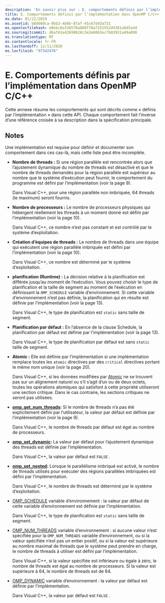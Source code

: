 ```yaml
---
description: 'En savoir plus sur : E. comportements définis par l’implémentation dans OpenMP C/C++'
title: E. Comportements définis par l’implémentation dans OpenMP C/C++
ms.date: 01/22/2019
ms.assetid: b8d660ca-9bb3-4b6b-87af-45c67d43a731
ms.openlocfilehash: e8ebc8a336578a888ff8a7152552d4381a9d5add
ms.sourcegitcommit: d6af41e42699628c3e2e6063ec7b03931a49a098
ms.translationtype: MT
ms.contentlocale: fr-FR
ms.lasthandoff: 12/11/2020
ms.locfileid: "97342476"
---
```

# <a name="e-implementation-defined-behaviors-in-openmp-cc"></a>E. Comportements définis par l’implémentation dans OpenMP C/C++

Cette annexe résume les comportements qui sont décrits comme « définis par l’implémentation » dans cette API.  Chaque comportement fait l’inverse d’une référence croisée à sa description dans la spécification principale.

## <a name="remarks"></a>Notes

Une implémentation est requise pour définir et documenter son comportement dans ces cas-là, mais cette liste peut être incomplète.

- **Nombre de threads :** Si une région parallèle est rencontrée alors que l’ajustement dynamique du nombre de threads est désactivé et que le nombre de threads demandés pour la région parallèle est supérieur au nombre que le système d’exécution peut fournir, le comportement du programme est défini par l’implémentation (voir la page 9).

   Dans Visual C++, pour une région parallèle non imbriquée, 64 threads (le maximum) seront fournis.

- **Nombre de processeurs :** Le nombre de processeurs physiques qui hébergent réellement les threads à un moment donné est défini par l’implémentation (voir la page 10).

   Dans Visual C++, ce nombre n’est pas constant et est contrôlé par le système d’exploitation.

- **Création d’équipes de threads :** Le nombre de threads dans une équipe qui exécutent une région parallèle imbriquée est défini par l’implémentation (voir la page 10).

   Dans Visual C++, ce nombre est déterminé par le système d’exploitation.

- **planification (Runtime) :** La décision relative à la planification est différée jusqu’au moment de l’exécution. Vous pouvez choisir le type de planification et la taille de segment au moment de l’exécution en définissant la `OMP_SCHEDULE` variable d’environnement. Si cette variable d’environnement n’est pas définie, la planification qui en résulte est définie par l’implémentation (voir la page 13).

   Dans Visual C++, le type de planification est `static` sans taille de segment.

- **Planification par défaut :** En l’absence de la clause Schedule, la planification par défaut est définie par l’implémentation (voir la page 13).

   Dans Visual C++, le type de planification par défaut est sans `static` taille de segment.

- **Atomic :** Elle est définie par l’implémentation si une implémentation remplace toutes les `atomic` directives par des `critical` directives portant le même nom unique (voir la page 20).

   Dans Visual C++, si les données modifiées par [Atomic](reference/openmp-directives.md#atomic) ne se trouvent pas sur un alignement naturel ou s’il s’agit d’un ou de deux octets, toutes les opérations atomiques qui satisfont à cette propriété utiliseront une section critique. Dans le cas contraire, les sections critiques ne seront pas utilisées.

- **[omp_get_num_threads](3-run-time-library-functions.md#312-omp_get_num_threads-function):** Si le nombre de threads n’a pas été explicitement défini par l’utilisateur, la valeur par défaut est définie par l’implémentation (voir la page 9).

   Dans Visual C++, le nombre de threads par défaut est égal au nombre de processeurs.

- **[omp_set_dynamic](3-run-time-library-functions.md#317-omp_set_dynamic-function):** La valeur par défaut pour l’ajustement dynamique des threads est définie par l’implémentation.

   Dans Visual C++, la valeur par défaut est `FALSE` .

- **[omp_set_nested](3-run-time-library-functions.md#319-omp_set_nested-function):** Lorsque le parallélisme imbriqué est activé, le nombre de threads utilisés pour exécuter des régions parallèles imbriquées est défini par l’implémentation.

   Dans Visual C++, le nombre de threads est déterminé par le système d’exploitation.

- [OMP_SCHEDULE](4-environment-variables.md#41-omp_schedule) variable d’environnement : la valeur par défaut de cette variable d’environnement est définie par l’implémentation.

   Dans Visual C++, le type de planification est `static` sans taille de segment.

- [OMP_NUM_THREADS](4-environment-variables.md#42-omp_num_threads) variable d’environnement : si aucune valeur n’est spécifiée pour la `OMP_NUM_THREADS` variable d’environnement, ou si la valeur spécifiée n’est pas un entier positif, ou si la valeur est supérieure au nombre maximal de threads que le système peut prendre en charge, le nombre de threads à utiliser est défini par l’implémentation.

   Dans Visual C++, si la valeur spécifiée est inférieure ou égale à zéro, le nombre de threads est égal au nombre de processeurs.  Si la valeur est supérieure à 64, le nombre de threads est de 64.

- [OMP_DYNAMIC](4-environment-variables.md#43-omp_dynamic) variable d’environnement : la valeur par défaut est définie par l’implémentation.

   Dans Visual C++, la valeur par défaut est `FALSE` .
